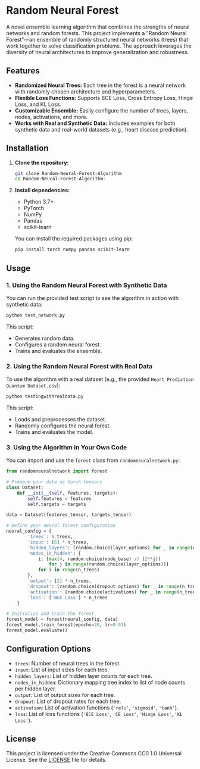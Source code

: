 # Random Neural Forest

A novel ensemble learning algorithm that combines the strengths of neural networks and random forests. This project implements a "Random Neural Forest"—an ensemble of randomly structured neural networks (trees) that work together to solve classification problems. The approach leverages the diversity of neural architectures to improve generalization and robustness.

## Features

- **Randomized Neural Trees:** Each tree in the forest is a neural network with randomly chosen architecture and hyperparameters.
- **Flexible Loss Functions:** Supports BCE Loss, Cross Entropy Loss, Hinge Loss, and KL Loss.
- **Customizable Ensemble:** Easily configure the number of trees, layers, nodes, activations, and more.
- **Works with Real and Synthetic Data:** Includes examples for both synthetic data and real-world datasets (e.g., heart disease prediction).

## Installation

1. **Clone the repository:**
   ```bash
   git clone Random-Neural-Forest-Algorithm
   cd Random-Neural-Forest-Algorithm-
   ```

2. **Install dependencies:**
   - Python 3.7+
   - PyTorch
   - NumPy
   - Pandas
   - scikit-learn

   You can install the required packages using pip:
   ```bash
   pip install torch numpy pandas scikit-learn
   ```

## Usage

### 1. Using the Random Neural Forest with Synthetic Data

You can run the provided test script to see the algorithm in action with synthetic data:

```bash
python test_network.py
```

This script:
- Generates random data.
- Configures a random neural forest.
- Trains and evaluates the ensemble.

### 2. Using the Random Neural Forest with Real Data

To use the algorithm with a real dataset (e.g., the provided `Heart Prediction Quantum Dataset.csv`):

```bash
python testingwithrealdata.py
```

This script:
- Loads and preprocesses the dataset.
- Randomly configures the neural forest.
- Trains and evaluates the model.

### 3. Using the Algorithm in Your Own Code

You can import and use the `forest` class from `randomneuralnetwork.py`:

```python
from randomneuralnetwork import forest

# Prepare your data as torch tensors
class Dataset:
    def __init__(self, features, targets):
        self.features = features
        self.targets = targets

data = Dataset(features_tensor, targets_tensor)

# Define your neural forest configuration
neural_config = {
        'trees': n_trees,
        'input': [6] * n_trees,
        'hidden_layers': [random.choice(layer_options) for _ in range(n_trees)],
        'nodes_in_hidden': {
            i: [max(4, random.choice(node_base) // (2**j)) 
                for j in range(random.choice(layer_options))]
            for i in range(n_trees)
        },
        'output': [2] * n_trees,
        'dropout': [random.choice(dropout_options) for _ in range(n_trees)],
        'activation': [random.choice(activations) for _ in range(n_trees)],
        'loss': ['BCE Loss'] * n_trees
    }

# Initialize and train the forest
forest_model = forest(neural_config, data)
forest_model.train_forest(epochs=20, lr=0.01)
forest_model.evaluate()
```

## Configuration Options

- `trees`: Number of neural trees in the forest.
- `input`: List of input sizes for each tree.
- `hidden_layers`: List of hidden layer counts for each tree.
- `nodes_in_hidden`: Dictionary mapping tree index to list of node counts per hidden layer.
- `output`: List of output sizes for each tree.
- `dropout`: List of dropout rates for each tree.
- `activation`: List of activation functions (`'relu'`, `'sigmoid'`, `'tanh'`).
- `loss`: List of loss functions (`'BCE Loss'`, `'CE Loss'`, `'Hinge Loss'`, `'KL Loss'`).

## License

This project is licensed under the Creative Commons CC0 1.0 Universal License. See the [LICENSE](LICENSE) file for details. 
